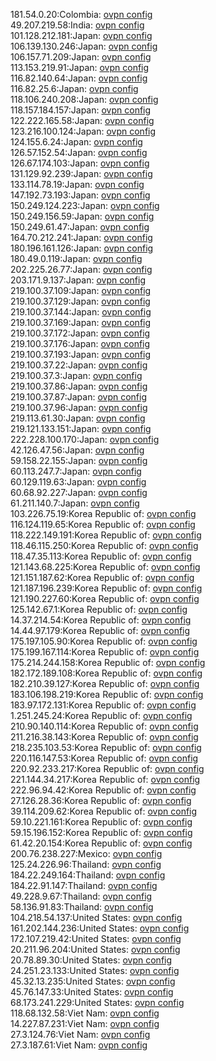 181.54.0.20:Colombia: [ovpn config](vpn/181_54_0_20.ovpn)  
49.207.219.58:India: [ovpn config](vpn/49_207_219_58.ovpn)  
101.128.212.181:Japan: [ovpn config](vpn/101_128_212_181.ovpn)  
106.139.130.246:Japan: [ovpn config](vpn/106_139_130_246.ovpn)  
106.157.71.209:Japan: [ovpn config](vpn/106_157_71_209.ovpn)  
113.153.219.91:Japan: [ovpn config](vpn/113_153_219_91.ovpn)  
116.82.140.64:Japan: [ovpn config](vpn/116_82_140_64.ovpn)  
116.82.25.6:Japan: [ovpn config](vpn/116_82_25_6.ovpn)  
118.106.240.208:Japan: [ovpn config](vpn/118_106_240_208.ovpn)  
118.157.184.157:Japan: [ovpn config](vpn/118_157_184_157.ovpn)  
122.222.165.58:Japan: [ovpn config](vpn/122_222_165_58.ovpn)  
123.216.100.124:Japan: [ovpn config](vpn/123_216_100_124.ovpn)  
124.155.6.24:Japan: [ovpn config](vpn/124_155_6_24.ovpn)  
126.57.152.54:Japan: [ovpn config](vpn/126_57_152_54.ovpn)  
126.67.174.103:Japan: [ovpn config](vpn/126_67_174_103.ovpn)  
131.129.92.239:Japan: [ovpn config](vpn/131_129_92_239.ovpn)  
133.114.78.19:Japan: [ovpn config](vpn/133_114_78_19.ovpn)  
147.192.73.193:Japan: [ovpn config](vpn/147_192_73_193.ovpn)  
150.249.124.223:Japan: [ovpn config](vpn/150_249_124_223.ovpn)  
150.249.156.59:Japan: [ovpn config](vpn/150_249_156_59.ovpn)  
150.249.61.47:Japan: [ovpn config](vpn/150_249_61_47.ovpn)  
164.70.212.241:Japan: [ovpn config](vpn/164_70_212_241.ovpn)  
180.196.161.126:Japan: [ovpn config](vpn/180_196_161_126.ovpn)  
180.49.0.119:Japan: [ovpn config](vpn/180_49_0_119.ovpn)  
202.225.26.77:Japan: [ovpn config](vpn/202_225_26_77.ovpn)  
203.171.9.137:Japan: [ovpn config](vpn/203_171_9_137.ovpn)  
219.100.37.109:Japan: [ovpn config](vpn/219_100_37_109.ovpn)  
219.100.37.129:Japan: [ovpn config](vpn/219_100_37_129.ovpn)  
219.100.37.144:Japan: [ovpn config](vpn/219_100_37_144.ovpn)  
219.100.37.169:Japan: [ovpn config](vpn/219_100_37_169.ovpn)  
219.100.37.172:Japan: [ovpn config](vpn/219_100_37_172.ovpn)  
219.100.37.176:Japan: [ovpn config](vpn/219_100_37_176.ovpn)  
219.100.37.193:Japan: [ovpn config](vpn/219_100_37_193.ovpn)  
219.100.37.22:Japan: [ovpn config](vpn/219_100_37_22.ovpn)  
219.100.37.3:Japan: [ovpn config](vpn/219_100_37_3.ovpn)  
219.100.37.86:Japan: [ovpn config](vpn/219_100_37_86.ovpn)  
219.100.37.87:Japan: [ovpn config](vpn/219_100_37_87.ovpn)  
219.100.37.96:Japan: [ovpn config](vpn/219_100_37_96.ovpn)  
219.113.61.30:Japan: [ovpn config](vpn/219_113_61_30.ovpn)  
219.121.133.151:Japan: [ovpn config](vpn/219_121_133_151.ovpn)  
222.228.100.170:Japan: [ovpn config](vpn/222_228_100_170.ovpn)  
42.126.47.56:Japan: [ovpn config](vpn/42_126_47_56.ovpn)  
59.158.22.155:Japan: [ovpn config](vpn/59_158_22_155.ovpn)  
60.113.247.7:Japan: [ovpn config](vpn/60_113_247_7.ovpn)  
60.129.119.63:Japan: [ovpn config](vpn/60_129_119_63.ovpn)  
60.68.92.227:Japan: [ovpn config](vpn/60_68_92_227.ovpn)  
61.211.140.7:Japan: [ovpn config](vpn/61_211_140_7.ovpn)  
103.226.75.19:Korea Republic of: [ovpn config](vpn/103_226_75_19.ovpn)  
116.124.119.65:Korea Republic of: [ovpn config](vpn/116_124_119_65.ovpn)  
118.222.149.191:Korea Republic of: [ovpn config](vpn/118_222_149_191.ovpn)  
118.46.115.250:Korea Republic of: [ovpn config](vpn/118_46_115_250.ovpn)  
118.47.35.113:Korea Republic of: [ovpn config](vpn/118_47_35_113.ovpn)  
121.143.68.225:Korea Republic of: [ovpn config](vpn/121_143_68_225.ovpn)  
121.151.187.62:Korea Republic of: [ovpn config](vpn/121_151_187_62.ovpn)  
121.187.196.239:Korea Republic of: [ovpn config](vpn/121_187_196_239.ovpn)  
121.190.227.60:Korea Republic of: [ovpn config](vpn/121_190_227_60.ovpn)  
125.142.67.1:Korea Republic of: [ovpn config](vpn/125_142_67_1.ovpn)  
14.37.214.54:Korea Republic of: [ovpn config](vpn/14_37_214_54.ovpn)  
14.44.97.179:Korea Republic of: [ovpn config](vpn/14_44_97_179.ovpn)  
175.197.105.90:Korea Republic of: [ovpn config](vpn/175_197_105_90.ovpn)  
175.199.167.114:Korea Republic of: [ovpn config](vpn/175_199_167_114.ovpn)  
175.214.244.158:Korea Republic of: [ovpn config](vpn/175_214_244_158.ovpn)  
182.172.189.108:Korea Republic of: [ovpn config](vpn/182_172_189_108.ovpn)  
182.210.39.127:Korea Republic of: [ovpn config](vpn/182_210_39_127.ovpn)  
183.106.198.219:Korea Republic of: [ovpn config](vpn/183_106_198_219.ovpn)  
183.97.172.131:Korea Republic of: [ovpn config](vpn/183_97_172_131.ovpn)  
1.251.245.24:Korea Republic of: [ovpn config](vpn/1_251_245_24.ovpn)  
210.90.140.114:Korea Republic of: [ovpn config](vpn/210_90_140_114.ovpn)  
211.216.38.143:Korea Republic of: [ovpn config](vpn/211_216_38_143.ovpn)  
218.235.103.53:Korea Republic of: [ovpn config](vpn/218_235_103_53.ovpn)  
220.116.147.53:Korea Republic of: [ovpn config](vpn/220_116_147_53.ovpn)  
220.92.233.217:Korea Republic of: [ovpn config](vpn/220_92_233_217.ovpn)  
221.144.34.217:Korea Republic of: [ovpn config](vpn/221_144_34_217.ovpn)  
222.96.94.42:Korea Republic of: [ovpn config](vpn/222_96_94_42.ovpn)  
27.126.28.36:Korea Republic of: [ovpn config](vpn/27_126_28_36.ovpn)  
39.114.209.62:Korea Republic of: [ovpn config](vpn/39_114_209_62.ovpn)  
59.10.221.161:Korea Republic of: [ovpn config](vpn/59_10_221_161.ovpn)  
59.15.196.152:Korea Republic of: [ovpn config](vpn/59_15_196_152.ovpn)  
61.42.20.154:Korea Republic of: [ovpn config](vpn/61_42_20_154.ovpn)  
200.76.238.227:Mexico: [ovpn config](vpn/200_76_238_227.ovpn)  
125.24.226.96:Thailand: [ovpn config](vpn/125_24_226_96.ovpn)  
184.22.249.164:Thailand: [ovpn config](vpn/184_22_249_164.ovpn)  
184.22.91.147:Thailand: [ovpn config](vpn/184_22_91_147.ovpn)  
49.228.9.67:Thailand: [ovpn config](vpn/49_228_9_67.ovpn)  
58.136.91.83:Thailand: [ovpn config](vpn/58_136_91_83.ovpn)  
104.218.54.137:United States: [ovpn config](vpn/104_218_54_137.ovpn)  
161.202.144.236:United States: [ovpn config](vpn/161_202_144_236.ovpn)  
172.107.219.42:United States: [ovpn config](vpn/172_107_219_42.ovpn)  
20.211.96.204:United States: [ovpn config](vpn/20_211_96_204.ovpn)  
20.78.89.30:United States: [ovpn config](vpn/20_78_89_30.ovpn)  
24.251.23.133:United States: [ovpn config](vpn/24_251_23_133.ovpn)  
45.32.13.235:United States: [ovpn config](vpn/45_32_13_235.ovpn)  
45.76.147.33:United States: [ovpn config](vpn/45_76_147_33.ovpn)  
68.173.241.229:United States: [ovpn config](vpn/68_173_241_229.ovpn)  
118.68.132.58:Viet Nam: [ovpn config](vpn/118_68_132_58.ovpn)  
14.227.87.231:Viet Nam: [ovpn config](vpn/14_227_87_231.ovpn)  
27.3.124.76:Viet Nam: [ovpn config](vpn/27_3_124_76.ovpn)  
27.3.187.61:Viet Nam: [ovpn config](vpn/27_3_187_61.ovpn)  
